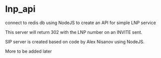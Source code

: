 # lnp_api
connect to redis db using NodeJS to create an API for simple LNP service 

This server will return 302 with the LNP number on an INVITE sent. 

SIP server is created based on code by Alex Nisanov using NodeJS. 

More to be added later
